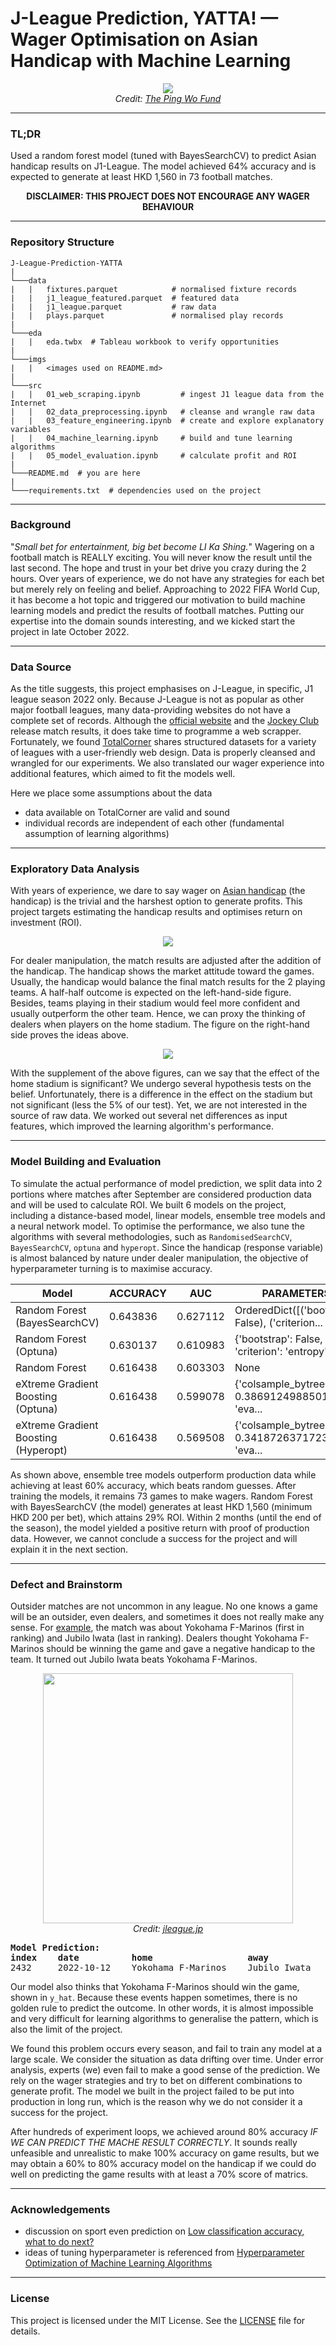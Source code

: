 # J-League Prediction, YATTA! — Wager Optimisation on Asian Handicap with Machine Learning
<p align="center">
    <a href="https://bet.hkjc.com/football/index.aspx?lang=en"><img src="https://github.com/Jack-cky/JPY-Wager_Optimisation_on_Asian_Handicap_with_Machine_Learning/blob/main/imgs/surewin.png"></a><br>
    <i> Credit: <a href="https://www.donotgamble.org.hk/en/index.php"> The Ping Wo Fund </a></i>
</p>

---
### TL;DR
Used a random forest model (tuned with BayesSearchCV) to predict Asian handicap results on J1-League. The model achieved 64% accuracy and is expected to generate at least HKD 1,560 in 73 football matches.

<p align="center">
  <b>DISCLAIMER: THIS PROJECT DOES NOT ENCOURAGE ANY WAGER BEHAVIOUR</b>
</p>

---
### Repository Structure
```
J-League-Prediction-YATTA
|
└───data
|   |   fixtures.parquet            # normalised fixture records
|   |   j1_league_featured.parquet  # featured data
|   |   j1_league.parquet           # raw data
|   |   plays.parquet               # normalised play records
|
└───eda
|   |   eda.twbx  # Tableau workbook to verify opportunities
|
└───imgs
|   |   <images used on README.md>
|
└───src
|   |   01_web_scraping.ipynb         # ingest J1 league data from the Internet
|   |   02_data_preprocessing.ipynb   # cleanse and wrangle raw data
|   |   03_feature_engineering.ipynb  # create and explore explanatory variables
|   |   04_machine_learning.ipynb     # build and tune learning algorithms
|   |   05_model_evaluation.ipynb     # calculate profit and ROI
|
└───README.md  # you are here
|
└───requirements.txt  # dependencies used on the project
```

---
### Background
"_Small bet for entertainment, big bet become LI Ka Shing._" Wagering on a football match is REALLY exciting. You will never know the result until the last second. The hope and trust in your bet drive you crazy during the 2 hours. Over years of experience, we do not have any strategies for each bet but merely rely on feeling and belief. Approaching to 2022 FIFA World Cup, it has become a hot topic and triggered our motivation to build machine learning models and predict the results of football matches. Putting our expertise into the domain sounds interesting, and we kicked start the project in late October 2022.

---
### Data Source
As the title suggests, this project emphasises on J-League, in specific, J1 league season 2022 only. Because J-League is not as popular as other major football leagues, many data-providing websites do not have a complete set of records. Although the [official website](https://www.jleague.jp/match/) and the [Jockey Club](https://footylogic.com/en/tournament/league/50000009/standings) release match results, it does take time to programme a web scrapper. Fortunately, we found [TotalCorner](https://www.totalcorner.com) shares structured datasets for a variety of leagues with a user-friendly web design. Data is properly cleansed and wrangled for our experiments. We also translated our wager experience into additional features, which aimed to fit the models well.

Here we place some assumptions about the data
- data available on TotalCorner are valid and sound
- individual records are independent of each other (fundamental assumption of learning algorithms)

---
### Exploratory Data Analysis
With years of experience, we dare to say wager on [Asian handicap](https://is.hkjc.com/football/info/en/betting/bettypes_hdc.asp) (the handicap) is the trivial and the harshest option to generate profits. This project targets estimating the handicap results and optimises return on investment (ROI).

<p align="center">
    <a href="https://bet.hkjc.com/football/index.aspx?lang=en"><img src="https://github.com/Jack-cky/JPY-Wager_Optimisation_on_Asian_Handicap_with_Machine_Learning/blob/main/imgs/handicap.png"></a><br>
</p>

For dealer manipulation, the match results are adjusted after the addition of the handicap. The handicap shows the market attitude toward the games. Usually, the handicap would balance the final match results for the 2 playing teams. A half-half outcome is expected on the left-hand-side figure. Besides, teams playing in their stadium would feel more confident and usually outperform the other team. Hence, we can proxy the thinking of dealers when players on the home stadium. The figure on the right-hand side proves the ideas above.

<p align="center">
    <a href="https://bet.hkjc.com/football/index.aspx?lang=en"><img src="https://github.com/Jack-cky/JPY-Wager_Optimisation_on_Asian_Handicap_with_Machine_Learning/blob/main/imgs/stadium.png"></a><br>
</p>

With the supplement of the above figures, can we say that the effect of the home stadium is significant? We undergo several hypothesis tests on the belief. Unfortunately, there is a difference in the effect on the stadium but not significant (less the 5% of our test). Yet, we are not interested in the source of raw data. We worked out several net differences as input features, which improved the learning algorithm's performance.

---
### Model Building and Evaluation
To simulate the actual performance of model prediction, we split data into 2 portions where matches after September are considered production data and will be used to calculate ROI. We built 6 models on the project, including a distance-based model, linear models, ensemble tree models and a neural network model. To optimise the performance, we also tune the algorithms with several methodologies, such as `RandomisedSearchCV`, `BayesSearchCV`, `optuna` and `hyperopt`. Since the handicap (response variable) is almost balanced by nature under dealer manipulation, the objective of hyperparameter turning is to maximise accuracy.

| Model | ACCURACY | AUC | PARAMETERS |
| --- | --- | --- | --- |
| Random Forest (BayesSearchCV) | 0.643836 | 0.627112 | OrderedDict([('bootstrap', False), ('criterion... |
| Random Forest (Optuna) | 0.630137 | 0.610983 | {'bootstrap': False, 'criterion': 'entropy', '... |
| Random Forest | 0.616438 | 0.603303 | None |
| eXtreme Gradient Boosting (Optuna) | 0.616438 | 0.599078 | {'colsample_bytree': 0.38691249885012907, 'eva... |
| eXtreme Gradient Boosting (Hyperopt) | 0.616438 | 0.569508 | {'colsample_bytree': 0.34187263717236394, 'eva... |

As shown above, ensemble tree models outperform production data while achieving at least 60% accuracy, which beats random guesses. After training the models, it remains 73 games to make wagers. Random Forest with BayesSearchCV (the model) generates at least HKD 1,560 (minimum HKD 200 per bet), which attains 29% ROI. Within 2 months (until the end of the season), the model yielded a positive return with proof of production data. However, we cannot conclude a success for the project and will explain it in the next section.

---
### Defect and Brainstorm
Outsider matches are not uncommon in any league. No one knows a game will be an outsider, even dealers, and sometimes it does not really make any sense. For [example](https://www.jleague.jp/match/j1/2022/101203/live/#teamdata), the match was about Yokohama F-Marinos (first in ranking) and Jubilo Iwata (last in ranking). Dealers thought Yokohama F-Marinos should be winning the game and gave a negative handicap to the team. It turned out Jubilo Iwata beats Yokohama F-Marinos.

<p align="center">
    <a href="https://bet.hkjc.com/football/index.aspx?lang=en"><img src="https://github.com/Jack-cky/JPY-Wager_Optimisation_on_Asian_Handicap_with_Machine_Learning/blob/main/imgs/outsider.png" height="400px"></a><br>
    <i> Credit: <a href="https://www.jleague.jp/match/j1/2022/101203/live/#teamdata"> jleague.jp </a></i>
</p>

<pre>
<b>Model Prediction:
index    date          home                  away            handicap    results    net_goals    y_hat</b>
2432     2022-10-12    Yokohama F-Marinos    Jubilo Iwata    -2.0        0          -1           1
</pre>

Our model also thinks that Yokohama F-Marinos should win the game, shown in `y_hat`. Because these events happen sometimes, there is no golden rule to predict the outcome. In other words, it is almost impossible and very difficult for learning algorithms to generalise the pattern, which is also the limit of the project.

We found this problem occurs every season, and fail to train any model at a large scale. We consider the situation as data drifting over time. Under error analysis, experts (we) even fail to make a good sense of the prediction. We rely on the wager strategies and try to bet on different combinations to generate profit. The model we built in the project failed to be put into production in long run, which is the reason why we do not consider it a success for the project.

After hundreds of experiment loops, we achieved around 80% accuracy _IF WE CAN PREDICT THE MACHE RESULT CORRECTLY_. It sounds really unfeasible and unrealistic to make 100% accuracy on game results, but we may obtain a 60% to 80% accuracy model on the handicap if we could do well on predicting the game results with at least a 70% score of matrics. 

---
### Acknowledgements
- discussion on sport even prediction on [Low classification accuracy, what to do next?](https://stats.stackexchange.com/questions/38218/low-classification-accuracy-what-to-do-next)
- ideas of tuning hyperparameter is referenced from [Hyperparameter Optimization of Machine Learning Algorithms](https://github.com/LiYangHart/Hyperparameter-Optimization-of-Machine-Learning-Algorithms)

---
### License
This project is licensed under the MIT License. See the [LICENSE](https://github.com/Jack-cky/JPY-Wager_Optimisation_on_Asian_Handicap_with_Machine_Learning/blob/main/LICENSE) file for details.
